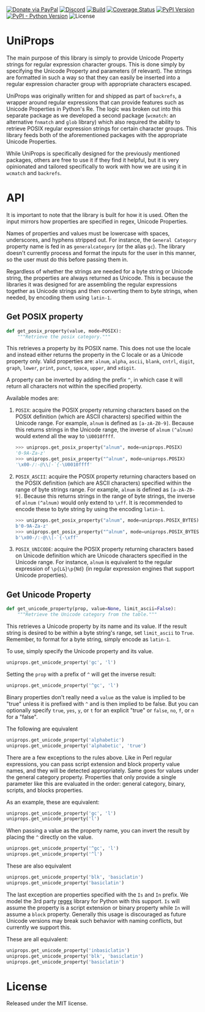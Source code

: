 [![Donate via PayPal][donate-image]][donate-link]
[![Discord][discord-image]][discord-link]
[![Build][github-ci-image]][github-ci-link]
[![Coverage Status][codecov-image]][codecov-link]
[![PyPI Version][pypi-image]][pypi-link]
[![PyPI - Python Version][python-image]][pypi-link]
![License][license-image-mit]

# UniProps

The main purpose of this library is simply to provide Unicode Property strings for regular expression character groups.
This is done simply by specifying the Unicode Property and parameters (if relevant). The strings are formatted in such
a way so that they can easily be inserted into a regular expression character group with appropriate characters escaped.

UniProps was originally written for and shipped as part of `backrefs`, a wrapper around regular expressions that can
provide features such as Unicode Properties in Python's Re. The logic was broken out into this separate package as we
developed a second package (`wcmatch`: an alternative `fnmatch` and `glob` library) which also required the ability to
retrieve POSIX regular expression strings for certain character groups. This library feeds both of the aforementioned
packages with the appropriate Unicode Properties.

While UniProps is specifically designed for the previously mentioned packages, others are free to use it if they find it
helpful, but it is very opinionated and tailored specifically to work with how we are using it in `wcmatch` and
`backrefs`.

# API

It is important to note that the library is built for how it is used. Often the input mirrors how properties are
specified in regex, Unicode Properties.

Names of properties and values must be lowercase with spaces, underscores, and hyphens stripped out. For instance, the
`General Category` property name is fed in as `generalcategory` (or the alias `gc`). The library doesn't currently
process and format the inputs for the user in this manner, so the user must do this before passing them in.

Regardless of whether the strings are needed for a byte string or Unicode string, the properties are always returned as
Unicode. This is because the libraries it was designed for are assembling the regular expressions together as Unicode
strings and then converting them to byte strings, when needed, by encoding them using `latin-1`.

## Get POSIX property

```py
def get_posix_property(value, mode=POSIX):
    """Retrieve the posix category."""
```

This retrieves a property by its POSIX name. This does not use the locale and instead either returns the property in the
C locale or as a Unicode property only. Valid properties are: `alnum`, `alpha`, `ascii`, `blank`, `cntrl`, `digit`,
`graph`, `lower`, `print`, `punct`, `space`, `upper`, and `xdigit`.

A property can be inverted by adding the prefix `^`, in which case it will return all characters not within the
specified property.

Available modes are:

1. `POSIX`: acquire the POSIX property returning characters based on the POSIX definition (which are ASCII characters)
   specified within the Unicode range. For example, `alnum` is defined as `[a-zA-Z0-9]`. Because this returns strings in
   the Unicode range, the inverse of `alnum` `(^alnum)` would extend all the way to `\U0010ffff`.

    ```py
    >>> uniprops.get_posix_property("alnum", mode=uniprops.POSIX)
    '0-9A-Za-z'
    >>> uniprops.get_posix_property("^alnum", mode=uniprops.POSIX)
    '\x00-/:-@\\[-`{-\U0010ffff'
    ```

2. `POSIX_ASCII`: acquire the POSIX property returning characters based on the POSIX definition (which are ASCII
   characters) specified within the range of byte strings range. For example, `alnum` is defined as `[a-zA-Z0-9]`.
   Because this returns strings in the range of byte strings, the inverse of `alnum` `(^alnum)` would only extend to
   `\xff`. It is recommended to encode these to byte string by using the encoding `latin-1`.

    ```py
    >>> uniprops.get_posix_property("alnum", mode=uniprops.POSIX_BYTES).encode('latin-1')
    b'0-9A-Za-z'
    >>> uniprops.get_posix_property("^alnum", mode=uniprops.POSIX_BYTES).encode('latin-1')
    b'\x00-/:-@\\[-`{-\xff'
    ```

3. `POSIX_UNICODE`: acquire the POSIX property returning characters based on Unicode definition which are Unicode
   characters specified in the Unicode range. For instance, `alnum` is equivalent to the regular expression of
   `\p{L&}\p{Nd}` (in regular expression engines that support Unicode properties).

## Get Unicode Property

```py
def get_unicode_property(prop, value=None, limit_ascii=False):
    """Retrieve the Unicode category from the table."""
```

This retrieves a Unicode property by its name and its value. If the result string is desired to be within a byte
string's range, set `limit_ascii` to `True`. Remember, to format for a byte string, simply encode as `latin-1`.

To use, simply specify the Unicode property and its value.

```py
uniprops.get_unicode_property('gc', 'l')
```

Setting the `prop` with a prefix of `^` will get the inverse result:

```py
uniprops.get_unicode_property('^gc', 'l')
```

Binary properties don't really need a `value` as the value is implied to be "true" unless it is prefixed with `^` and is
then implied to be false. But you can optionally specify `true`, `yes`, `y`, or `t` for an explicit "true" or `false`,
`no`, `f`, or `n` for a "false".

The following are equivalent

```py
uniprops.get_unicode_property('alphabetic')
uniprops.get_unicode_property('alphabetic', 'true')
```

There are a few exceptions to the rules above. Like in Perl regular expressions, you can pass script extension and
block property value names, and they will be detected appropriately. Same goes for values under the general category
property. Properties that only provide a single parameter like this are evaluated in the order: general category,
binary, scripts, and blocks properties.

As an example, these are equivalent:

```py
uniprops.get_unicode_property('gc', 'l')
uniprops.get_unicode_property('l')
```

When passing a value as the property name, you can invert the result by placing the `^` directly on the value.

```py
uniprops.get_unicode_property('^gc', 'l')
uniprops.get_unicode_property('^l')
```

These are also equivalent

```py
uniprops.get_unicode_property('blk', 'basiclatin')
uniprops.get_unicode_property('basiclatin')
```

The last exception are properties specified with the `Is` and `In` prefix. We model the 3rd party
[regex](https://bitbucket.org/mrabarnett/mrab-regex/src/hg/) library for Python with this support. `Is` will assume the
property is a script extension or binary property while `In` will assume a `block` property. Generally this usage is
discouraged as future Unicode versions may break such behavior with naming conflicts, but currently we support this.

These are all equivalent:

```py
uniprops.get_unicode_property('inbasiclatin')
uniprops.get_unicode_property('blk', 'basiclatin')
uniprops.get_unicode_property('basiclatin')
```

# License

Released under the MIT license.

[github-ci-image]: https://github.com/facelessuser/uniprops/workflows/build/badge.svg?branch=main&event=push
[github-ci-link]: https://github.com/facelessuser/uniprops/actions?query=workflow%3Abuild+branch%3Amain
[discord-image]: https://img.shields.io/discord/678289859768745989?logo=discord&logoColor=aaaaaa&color=mediumpurple&labelColor=333333
[discord-link]:https://discord.gg/TWs8Tgr
[codecov-image]: https://img.shields.io/codecov/c/github/facelessuser/uniprops/main.svg?logo=codecov&logoColor=aaaaaa&labelColor=333333
[codecov-link]: https://codecov.io/github/facelessuser/uniprops
[pypi-image]: https://img.shields.io/pypi/v/uniprops.svg?logo=pypi&logoColor=aaaaaa&labelColor=333333
[pypi-link]: https://pypi.python.org/pypi/uniprops
[python-image]: https://img.shields.io/pypi/pyversions/uniprops?logo=python&logoColor=aaaaaa&labelColor=333333
[license-image-mit]: https://img.shields.io/badge/license-MIT-blue.svg?labelColor=333333
[donate-image]: https://img.shields.io/badge/Donate-PayPal-3fabd1?logo=paypal
[donate-link]: https://www.paypal.me/facelessuser
